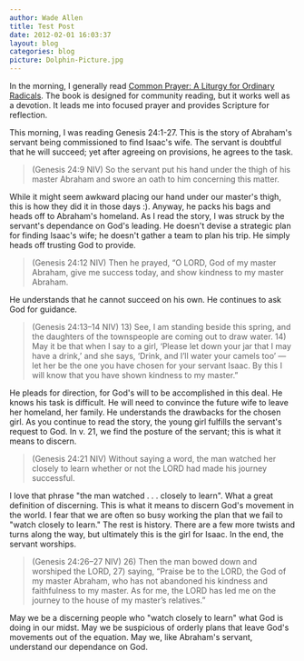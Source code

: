```yaml
---
author: Wade Allen
title: Test Post
date: 2012-02-01 16:03:37
layout: blog
categories: blog
picture: Dolphin-Picture.jpg
---
```


In the morning, I generally read [Common Prayer: A Liturgy for Ordinary Radicals](http://www.amazon.com/Common-Prayer-Ordinary-Radicals-ebook/dp/B003V4B574/ref=kinw_dp_ke?ie=UTF8&m;=AG56TWVU5XWC2). The book is designed for community reading, but it works well as a devotion. It leads me into focused prayer and provides Scripture for reflection.<!-- more -->

This morning, I was reading Genesis 24:1-27. This is the story of Abraham's servant being commissioned to find Isaac's wife. The servant is doubtful that he will succeed; yet after agreeing on provisions, he agrees to the task.

>(Genesis 24:9 NIV) So the servant put his hand under the thigh of his master Abraham and swore an oath to him concerning this matter. 

While it might seem awkward placing our hand under our master's thigh, this is how they did it in those days :). Anyway, he packs his bags and heads off to Abraham's homeland. As I read the story, I was struck by the servant's dependance on God's leading. He doesn't devise a strategic plan for finding Isaac's wife; he doesn't gather a team to plan his trip. He simply heads off trusting God to provide.

>(Genesis 24:12 NIV) Then he prayed, “O LORD, God of my master Abraham, give me success today, and show kindness to my master Abraham.

He understands that he cannot succeed on his own. He continues to ask God for guidance.

>(Genesis 24:13–14 NIV)  13) See, I am standing beside this spring, and the daughters of the townspeople are coming out to draw water. 14) May it be that when I say to a girl, ‘Please let down your jar that I may have a drink,’ and she says, ‘Drink, and I’ll water your camels too’ — let her be the one you have chosen for your servant Isaac. By this I will know that you have shown kindness to my master.” 

He pleads for direction, for God's will to be accomplished in this deal. He knows his task is difficult. He will need to convince the future wife to leave her homeland, her family. He understands the drawbacks for the chosen girl. As you continue to read the story, the young girl fulfills the servant's request to God. In v. 21, we find the posture of the servant; this is what it means to discern.

>(Genesis 24:21 NIV) Without saying a word, the man watched her closely to learn whether or not the LORD had made his journey successful. 

I love that phrase "the man watched . . . closely to learn". What a great definition of discerning. This is what it means to discern God's movement in the world. I fear that we are often so busy working the plan that we fail to "watch closely to learn." The rest is history. There are a few more twists and turns along the way, but ultimately this is the girl for Isaac. In the end, the servant worships.

>(Genesis 24:26–27 NIV)  26) Then the man bowed down and worshiped the LORD, 27) saying, “Praise be to the LORD, the God of my master Abraham, who has not abandoned his kindness and faithfulness to my master. As for me, the LORD has led me on the journey to the house of my master’s relatives.” 

May we be a discerning people who "watch closely to learn" what God is doing in our midst. May we be suspicious of orderly plans that leave God's movements out of the equation. May we, like Abraham's servant, understand our dependance on God.
